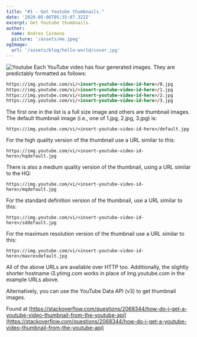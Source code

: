 ```yaml
---
title: "#1 - Get Youtube thumbnails."
date: '2020-05-06T05:35:07.322Z'
excerpt: Get Youtube thumbnails.
author:
  name: Andres Carmona
  picture: '/assets/me.jpeg'
ogImage:
  url: '/assets/blog/hello-world/cover.jpg'
---
```


![Youtube](/assets/images/tils/youtube_thumbnails.png "Youtube thumbnails")
Each YouTube video has four generated images. They are predictably formatted as follows:

```html
https://img.youtube.com/vi/<insert-youtube-video-id-here>/0.jpg
https://img.youtube.com/vi/<insert-youtube-video-id-here>/1.jpg
https://img.youtube.com/vi/<insert-youtube-video-id-here>/2.jpg
https://img.youtube.com/vi/<insert-youtube-video-id-here>/3.jpg
```

The first one in the list is a full size image and others are thumbnail images. The default thumbnail image (i.e., one of 1.jpg, 2.jpg, 3.jpg) is:

`https://img.youtube.com/vi/<insert-youtube-video-id-here>/default.jpg`

For the high quality version of the thumbnail use a URL similar to this:

`https://img.youtube.com/vi/<insert-youtube-video-id-here>/hqdefault.jpg`

There is also a medium quality version of the thumbnail, using a URL similar to the HQ:

`https://img.youtube.com/vi/<insert-youtube-video-id-here>/mqdefault.jpg`

For the standard definition version of the thumbnail, use a URL similar to this:

`https://img.youtube.com/vi/<insert-youtube-video-id-here>/sddefault.jpg`

For the maximum resolution version of the thumbnail use a URL similar to this:

`https://img.youtube.com/vi/<insert-youtube-video-id-here>/maxresdefault.jpg`

All of the above URLs are available over HTTP too. Additionally, the slightly shorter hostname i3.ytimg.com works in place of img.youtube.com in the example URLs above.

Alternatively, you can use the YouTube Data API (v3) to get thumbnail images.

Found at [https://stackoverflow.com/questions/2068344/how-do-i-get-a-youtube-video-thumbnail-from-the-youtube-api](https://stackoverflow.com/questions/2068344/how-do-i-get-a-youtube-video-thumbnail-from-the-youtube-api)	
